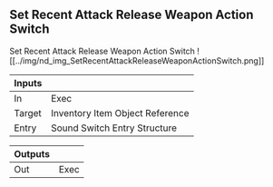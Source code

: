 ## Set Recent Attack Release Weapon Action Switch
Set Recent Attack Release Weapon Action Switch
![[../img/nd_img_SetRecentAttackReleaseWeaponActionSwitch.png]]

|Inputs||
|--|--|
| In | Exec |
| Target | Inventory Item Object Reference |
| Entry | Sound Switch Entry Structure |

|Outputs||
|--|--|
| Out | Exec |

